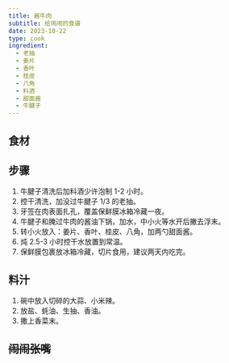 ```yaml
---
title: 酱牛肉
subtitle: 给闹闹的食谱
date: 2023-10-22
type: cook
ingredient:
  - 老抽
  - 姜片
  - 香叶
  - 桂皮
  - 八角
  - 料酒
  - 甜面酱
  - 牛腱子
---
```


<PageTitle />

## 食材

<Ingredient :items="frontmatter.ingredient"/>

## 步骤

1. 牛腱子清洗后加料酒少许泡制 1-2 小时。
2. 控干清洗，加没过牛腱子 1/3 的老抽。
3. 牙签在肉表面扎孔，覆盖保鲜膜冰箱冷藏一夜。
4. 牛腱子和腌过牛肉的酱油下锅，加水，中小火等水开后撇去浮末。
5. 转小火放入：姜片、香叶、桂皮、八角，加两勺甜面酱。
6. 炖 2.5-3 小时控干水放置到常温。
7. 保鲜膜包裹放冰箱冷藏，切片食用，建议两天内吃完。

## 料汁

1. 碗中放入切碎的大蒜、小米辣。
2. 放盐、蚝油、生抽、香油。
3. 撒上香菜末。

## ~~闹闹张嘴~~
